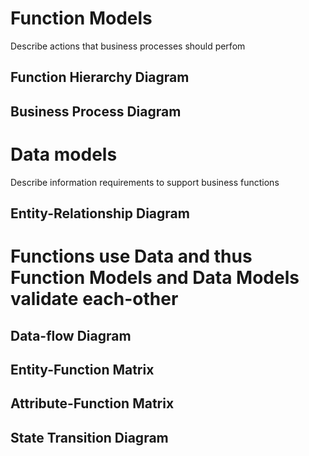 # Function Models

Describe actions that business processes should perfom

## Function Hierarchy Diagram

## Business Process Diagram

# Data models

Describe information requirements to support business functions

## Entity-Relationship Diagram

# Functions use Data and thus Function Models and Data Models validate each-other

## Data-flow Diagram

## Entity-Function Matrix

## Attribute-Function Matrix

## State Transition Diagram
